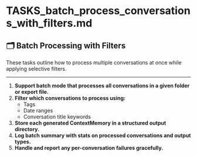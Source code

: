 # TASKS_batch_process_conversations_with_filters.md

## 🗂️ Batch Processing with Filters

These tasks outline how to process multiple conversations at once while applying selective filters.

---

1. **Support batch mode that processes all conversations in a given folder or export file.**
2. **Filter which conversations to process using:**
   - Tags
   - Date ranges
   - Conversation title keywords
3. **Store each generated ContextMemory in a structured output directory.**
4. **Log batch summary with stats on processed conversations and output types.**
5. **Handle and report any per-conversation failures gracefully.**
